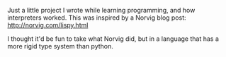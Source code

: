 Just a little project I wrote while learning programming, and how interpreters worked. This was inspired by a Norvig blog post: http://norvig.com/lispy.html

I thought it'd be fun to take what Norvig did, but in a language that has a more rigid type system than python.

